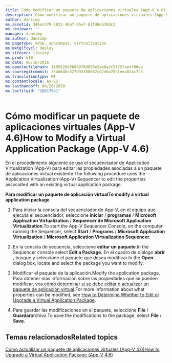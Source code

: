 ```yaml
---
title: Cómo modificar un paquete de aplicaciones virtuales (App-V 4.6)
description: Cómo modificar un paquete de aplicaciones virtuales (App-V 4.6)
author: dansimp
ms.assetid: 346ec470-3822-48a7-95e7-61f46eb38dc2
ms.reviewer: ''
manager: dansimp
ms.author: dansimp
ms.pagetype: mdop, appcompat, virtualization
ms.mktglfcycl: deploy
ms.sitesec: library
ms.prod: w10
ms.date: 06/16/2016
ms.openlocfilehash: 1195526d3b86978d650e2ae8a2c5f757aedf06ea
ms.sourcegitcommit: 354664bc527d93f80687cd2eba70d1eea024c7c3
ms.translationtype: MT
ms.contentlocale: es-ES
ms.lasthandoff: 06/26/2020
ms.locfileid: "10817041"
---
```

# <span data-ttu-id="72f7d-103">Cómo modificar un paquete de aplicaciones virtuales (App-V 4.6)</span><span class="sxs-lookup"><span data-stu-id="72f7d-103">How to Modify a Virtual Application Package (App-V 4.6)</span></span>


<span data-ttu-id="72f7d-104">En el procedimiento siguiente se usa el secuenciador de Application Virtualization (App-V) para editar las propiedades asociadas a un paquete de aplicaciones virtual existente.</span><span class="sxs-lookup"><span data-stu-id="72f7d-104">The following procedure uses the Application Virtualization (App-V) Sequencer to edit the properties associated with an existing virtual application package.</span></span>

**<span data-ttu-id="72f7d-105">Para modificar un paquete de aplicación virtual</span><span class="sxs-lookup"><span data-stu-id="72f7d-105">To modify a virtual application package</span></span>**

1.  <span data-ttu-id="72f7d-106">Para iniciar la consola del secuenciador de App-V, en el equipo que ejecuta el secuenciador, seleccione **iniciar**  /  **programas**  /  **Microsoft Application Virtualization**  /  **Sequencer de Microsoft Application Virtualization**.</span><span class="sxs-lookup"><span data-stu-id="72f7d-106">To start the App-V Sequencer Console, on the computer running the Sequencer, select **Start** / **Programs** / **Microsoft Application Virtualization** / **Microsoft Application Virtualization Sequencer**.</span></span>

2.  <span data-ttu-id="72f7d-107">En la consola de secuencia, seleccione **editar un paquete**.</span><span class="sxs-lookup"><span data-stu-id="72f7d-107">In the Sequencer console select **Edit a Package**.</span></span> <span data-ttu-id="72f7d-108">En el cuadro de diálogo **abrir** , busque y seleccione el paquete que desea modificar.</span><span class="sxs-lookup"><span data-stu-id="72f7d-108">In the **Open** dialog box, locate and select the package you want to modify.</span></span>

3.  <span data-ttu-id="72f7d-109">Modificar el paquete de la aplicación.</span><span class="sxs-lookup"><span data-stu-id="72f7d-109">Modify the application package.</span></span> <span data-ttu-id="72f7d-110">Para obtener más información sobre las propiedades que se pueden modificar, vea [cómo determinar si se debe editar o actualizar un paquete de aplicación virtual](how-to-determine-whether-to-edit-or-upgrade-a-virtual-application-package.md).</span><span class="sxs-lookup"><span data-stu-id="72f7d-110">For more information about what properties can be modified, see [How to Determine Whether to Edit or Upgrade a Virtual Application Package](how-to-determine-whether-to-edit-or-upgrade-a-virtual-application-package.md).</span></span>

4.  <span data-ttu-id="72f7d-111">Para guardar las modificaciones en el paquete, seleccione **File**  /  **Guardar**archivo.</span><span class="sxs-lookup"><span data-stu-id="72f7d-111">To save the modifications to the package, select **File** / **Save**.</span></span>

## <span data-ttu-id="72f7d-112">Temas relacionados</span><span class="sxs-lookup"><span data-stu-id="72f7d-112">Related topics</span></span>


[<span data-ttu-id="72f7d-113">Cómo actualizar un paquete de aplicaciones virtuales (App-V 4.6)</span><span class="sxs-lookup"><span data-stu-id="72f7d-113">How to Upgrade a Virtual Application Package (App-V 4.6)</span></span>](how-to-upgrade-a-virtual-application-package--app-v-46-.md)

 

 





